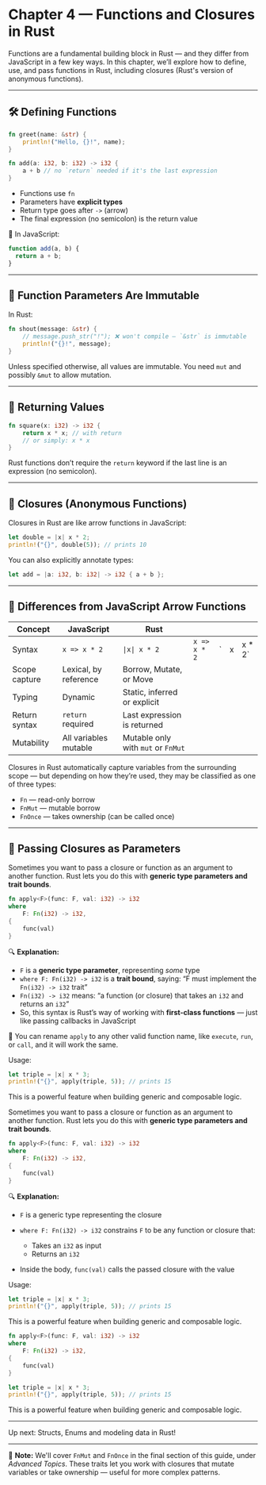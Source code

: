 # Chapter 4 — Functions and Closures in Rust

Functions are a fundamental building block in Rust — and they differ from JavaScript in a few key ways. In this chapter, we’ll explore how to define, use, and pass functions in Rust, including closures (Rust's version of anonymous functions).

---

## 🛠 Defining Functions

```rust
fn greet(name: &str) {
    println!("Hello, {}!", name);
}

fn add(a: i32, b: i32) -> i32 {
    a + b // no `return` needed if it's the last expression
}
```

* Functions use `fn`
* Parameters have **explicit types**
* Return type goes after `->` (arrow)
* The final expression (no semicolon) is the return value

🔸 In JavaScript:

```js
function add(a, b) {
  return a + b;
}
```

---

## 🧱 Function Parameters Are Immutable

In Rust:

```rust
fn shout(message: &str) {
    // message.push_str("!"); ❌ won't compile — `&str` is immutable
    println!("{}!", message);
}
```

Unless specified otherwise, all values are immutable. You need `mut` and possibly `&mut` to allow mutation.

---

## 🔁 Returning Values

```rust
fn square(x: i32) -> i32 {
    return x * x; // with return
    // or simply: x * x
}
```

Rust functions don’t require the `return` keyword if the last line is an expression (no semicolon).

---

## 🔄 Closures (Anonymous Functions)

Closures in Rust are like arrow functions in JavaScript:

```rust
let double = |x| x * 2;
println!("{}", double(5)); // prints 10
```

You can also explicitly annotate types:

```rust
let add = |a: i32, b: i32| -> i32 { a + b };
```

---

## 🧠 Differences from JavaScript Arrow Functions

| Concept       | JavaScript            | Rust                               |              |    |   |          |
| ------------- | --------------------- | ---------------------------------- | ------------ | -- | - | -------- |
| Syntax        | `x => x * 2`          | `\|x\| x * 2`                      | `x => x * 2` | \` | x | x \* 2\` |
| Scope capture | Lexical, by reference | Borrow, Mutate, or Move            |              |    |   |          |
| Typing        | Dynamic               | Static, inferred or explicit       |              |    |   |          |
| Return syntax | `return` required     | Last expression is returned        |              |    |   |          |
| Mutability    | All variables mutable | Mutable only with `mut` or `FnMut` |              |    |   |          |

Closures in Rust automatically capture variables from the surrounding scope — but depending on how they’re used, they may be classified as one of three types:

* `Fn` — read-only borrow
* `FnMut` — mutable borrow
* `FnOnce` — takes ownership (can be called once)

---

## 🧪 Passing Closures as Parameters

Sometimes you want to pass a closure or function as an argument to another function. Rust lets you do this with **generic type parameters and trait bounds**.

```rust
fn apply<F>(func: F, val: i32) -> i32
where
    F: Fn(i32) -> i32,
{
    func(val)
}
```

🔍 **Explanation:**

* `F` is a **generic type parameter**, representing *some* type
* `where F: Fn(i32) -> i32` is a **trait bound**, saying: “F must implement the `Fn(i32) -> i32` trait”
* `Fn(i32) -> i32` means: “a function (or closure) that takes an `i32` and returns an `i32`”
* So, this syntax is Rust’s way of working with **first-class functions** — just like passing callbacks in JavaScript

📌 You can rename `apply` to any other valid function name, like `execute`, `run`, or `call`, and it will work the same.

Usage:

```rust
let triple = |x| x * 3;
println!("{}", apply(triple, 5)); // prints 15
```

This is a powerful feature when building generic and composable logic.

Sometimes you want to pass a closure or function as an argument to another function. Rust lets you do this with **generic type parameters and trait bounds**.

```rust
fn apply<F>(func: F, val: i32) -> i32
where
    F: Fn(i32) -> i32,
{
    func(val)
}
```

🔍 **Explanation:**

* `F` is a generic type representing the closure
* `where F: Fn(i32) -> i32` constrains `F` to be any function or closure that:

  * Takes an `i32` as input
  * Returns an `i32`
* Inside the body, `func(val)` calls the passed closure with the value

Usage:

```rust
let triple = |x| x * 3;
println!("{}", apply(triple, 5)); // prints 15
```

This is a powerful feature when building generic and composable logic.

```rust
fn apply<F>(func: F, val: i32) -> i32
where
    F: Fn(i32) -> i32,
{
    func(val)
}

let triple = |x| x * 3;
println!("{}", apply(triple, 5)); // prints 15
```

This is a powerful feature when building generic and composable logic.

---

Up next: Structs, Enums and modeling data in Rust!

---

📝 **Note:** We'll cover `FnMut` and `FnOnce` in the final section of this guide, under *Advanced Topics*. These traits let you work with closures that mutate variables or take ownership — useful for more complex patterns.

